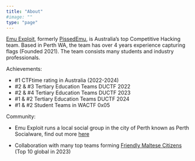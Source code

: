 ```yaml
---
title: "About"
#image: ""
type: "page"
---
```


[Emu Exploit](https://ctftime.org/team/160273), formerly [PissedEmu](https://ctf.fandom.com/wiki/Emu_Exploit), is Australia’s top Competitive Hacking team. Based in Perth WA, the team has over 4 years experience capturing flags (Founded 2021). The team consists many students and industry professionals.

Achievements:
- #1 CTFtime rating in Australia (2022-2024)
- #2 & #3 Tertiary Education Teams DUCTF 2022
- #2 & #4 Tertiary Education Teams DUCTF 2023
- #1 & #2 Tertiary Education Teams DUCTF 2024
- #1 & #2 Student Teams in WACTF 0x05

Community:
- Emu Exploit runs a local social group in the city of Perth known as Perth Socialware, find out more [here](https://emu.team/perth-socialware)

- Collaboration with many top teams forming [Friendly Maltese Citizens](https://ctftime.org/team/220769) (Top 10 global in 2023)
